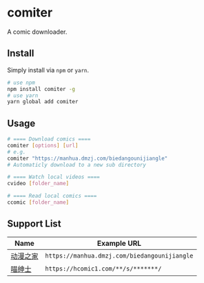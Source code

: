 # comiter

A comic downloader.

## Install

Simply install via `npm` or `yarn`.

```bash
# use npm
npm install comiter -g
# use yarn
yarn global add comiter
```

## Usage

```bash
# ==== Download comics ====
comiter [options] [url]
# e.g.
comiter "https://manhua.dmzj.com/biedangounijiangle"
# Automaticly download to a new sub directory

# ==== Watch local videos ====
cvideo [folder_name]

# ==== Read local comics ====
ccomic [folder_name]
```

## Support List

Name                                | Example URL
----                                | -----------
[动漫之家](https://manhua.dmzj.com/) | `https://manhua.dmzj.com/biedangounijiangle`
[喵绅士](https://acgfan.me/)         | `https://hcomic1.com/**/s/*******/`
